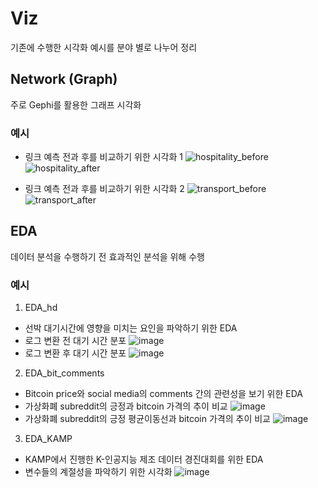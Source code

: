 # Viz
기존에 수행한 시각화 예시를 분야 별로 나누어 정리
## Network (Graph)
주로 Gephi를 활용한 그래프 시각화
### 예시
- 링크 예측 전과 후를 비교하기 위한 시각화 1
 ![hospitality_before](https://github.com/goldtan/HD-AI-Challenge/assets/83542989/b3e82689-74db-4604-ae63-771ac82eee44)
 ![hospitality_after](https://github.com/goldtan/HD-AI-Challenge/assets/83542989/26760ce7-9431-4cd9-ba19-8cd534dcc6ac)

- 링크 예측 전과 후를 비교하기 위한 시각화 2
![transport_before](https://github.com/goldtan/HD-AI-Challenge/assets/83542989/d8c2ba0b-7082-48f0-9bac-fc7828f87318)
![transport_after](https://github.com/goldtan/HD-AI-Challenge/assets/83542989/52ad26d5-87b8-42a9-aa65-bc9a993abbc3)

## EDA
데이터 분석을 수행하기 전 효과적인 분석을 위해 수행

### 예시
1. EDA_hd
- 선박 대기시간에 영향을 미치는 요인을 파악하기 위한 EDA
- 로그 변환 전 대기 시간 분포
![image](https://github.com/goldtan/HD-AI-Challenge/assets/83542989/678b4885-5eb3-4309-bf4d-124cffbb8350)
- 로그 변환 후 대기 시간 분포
![image](https://github.com/goldtan/HD-AI-Challenge/assets/83542989/6662fcf7-fb4c-469b-a228-9f4d33270555)

2. EDA_bit_comments
- Bitcoin price와 social media의 comments 간의 관련성을 보기 위한 EDA
- 가상화폐 subreddit의 긍정과 bitcoin 가격의 추이 비교
![image](https://github.com/goldtan/HD-AI-Challenge/assets/83542989/fd8f66cc-242a-46a6-a46b-d49962082c01)
- 가상화폐 subreddit의 긍정 평균이동선과 bitcoin 가격의 추이 비교
![image](https://github.com/goldtan/HD-AI-Challenge/assets/83542989/75c9bea0-f95e-451c-9aec-50d12d27db42)


3. EDA_KAMP
- KAMP에서 진행한 K-인공지능 제조 데이터 경진대회를 위한 EDA
- 변수들의 계절성을 파악하기 위한 시각화
![image](https://github.com/goldtan/HD-AI-Challenge/assets/83542989/1a22753c-1ca0-4db9-b5f4-5cc09992c372)
